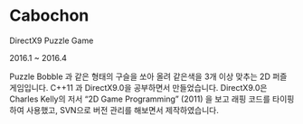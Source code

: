 # Cabochon
DirectX9 Puzzle Game

2016.1 ~ 2016.4

Puzzle Bobble 과 같은 형태의 구슬을 쏘아 올려 같은색을 3개 이상 맞추는 2D 퍼즐 게임입니다.
C++11 과 DirectX9.0을 공부하면서 만들었습니다.
DirectX9.0은 Charles Kelly의 저서 “2D Game Programming” (2011) 을 보고 래핑 코드를 타이핑 하여 사용했고, SVN으로 버전 관리를 해보면서 제작하였습니다.
